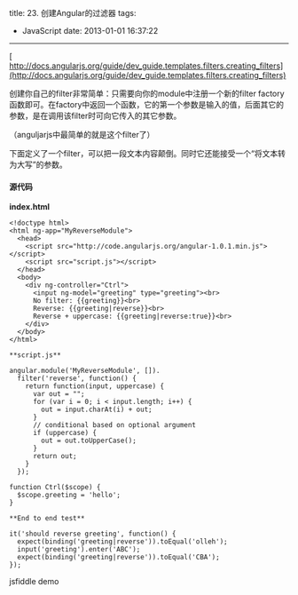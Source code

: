 title: 23. 创建Angular的过滤器
tags:
  - JavaScript
date: 2013-01-01 16:37:22
---



[     
http://docs.angularjs.org/guide/dev_guide.templates.filters.creating_filters](http://docs.angularjs.org/guide/dev_guide.templates.filters.creating_filters)

创建你自己的filter非常简单：只需要向你的module中注册一个新的filter factory函数即可。在factory中返回一个函数，它的第一个参数是输入的值，后面其它的参数，是在调用该filter时可向它传入的其它参数。

（anguljarjs中最简单的就是这个filter了）

下面定义了一个filter，可以把一段文本内容颠倒。同时它还能接受一个“将文本转为大写”的参数。

#### 源代码

**index.html**

    <!doctype html>
    <html ng-app="MyReverseModule">
      <head>
        <script src="http://code.angularjs.org/angular-1.0.1.min.js"></script>
        <script src="script.js"></script>
      </head>
      <body>
        <div ng-controller="Ctrl">
          <input ng-model="greeting" type="greeting"><br>
          No filter: {{greeting}}<br>
          Reverse: {{greeting|reverse}}<br>
          Reverse + uppercase: {{greeting|reverse:true}}<br>
        </div>
      </body>
    </html>

    **script.js**

    angular.module('MyReverseModule', []).
      filter('reverse', function() {
        return function(input, uppercase) {
          var out = "";
          for (var i = 0; i < input.length; i++) {
            out = input.charAt(i) + out;
          }
          // conditional based on optional argument
          if (uppercase) {
            out = out.toUpperCase();
          }
          return out;
        }
      });

    function Ctrl($scope) {
      $scope.greeting = 'hello';
    }

    **End to end test**

    it('should reverse greeting', function() {
      expect(binding('greeting|reverse')).toEqual('olleh');
      input('greeting').enter('ABC');
      expect(binding('greeting|reverse')).toEqual('CBA');
    });

jsfiddle demo

